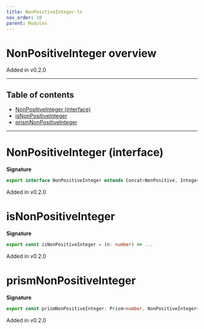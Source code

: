 ```yaml
---
title: NonPositiveInteger.ts
nav_order: 10
parent: Modules
---
```


# NonPositiveInteger overview

Added in v0.2.0

---

<h2 class="text-delta">Table of contents</h2>

- [NonPositiveInteger (interface)](#nonpositiveinteger-interface)
- [isNonPositiveInteger](#isnonpositiveinteger)
- [prismNonPositiveInteger](#prismnonpositiveinteger)

---

# NonPositiveInteger (interface)

**Signature**

```ts
export interface NonPositiveInteger extends Concat<NonPositive, Integer> {}
```

Added in v0.2.0

# isNonPositiveInteger

**Signature**

```ts
export const isNonPositiveInteger = (n: number) => ...
```

Added in v0.2.0

# prismNonPositiveInteger

**Signature**

```ts
export const prismNonPositiveInteger: Prism<number, NonPositiveInteger> = ...
```

Added in v0.2.0
